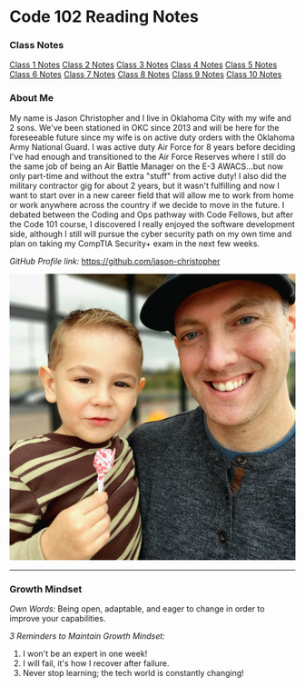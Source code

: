 # Code 102 Reading Notes

### Class Notes

[Class 1 Notes](https://jason-christopher.github.io/reading-notes/Class-1)
[Class 2 Notes](https://jason-christopher.github.io/reading-notes/Class-2)
[Class 3 Notes](https://jason-christopher.github.io/reading-notes/Class-3)
[Class 4 Notes](https://jason-christopher.github.io/reading-notes/Class-4)
[Class 5 Notes](https://jason-christopher.github.io/reading-notes/Class-5)
[Class 6 Notes](https://jason-christopher.github.io/reading-notes/Class-6)
[Class 7 Notes](https://jason-christopher.github.io/reading-notes/Class-7)
[Class 8 Notes](https://jason-christopher.github.io/reading-notes/Class-8)
[Class 9 Notes](https://jason-christopher.github.io/reading-notes/Class-9)
[Class 10 Notes](https://jason-christopher.github.io/reading-notes/Class-10)

### About Me 

My name is Jason Christopher and I live in Oklahoma City with my wife and 2 sons. We've been stationed in OKC since 2013 and will be here for the foreseeable future since my wife is on active duty orders with the Oklahoma Army National Guard. I was active duty Air Force for 8 years before deciding I've had enough and transitioned to the Air Force Reserves where I still do the same job of being an Air Battle Manager on the E-3 AWACS...but now only part-time and without the extra "stuff" from active duty! I also did the military contractor gig for about 2 years, but it wasn't fulfilling and now I want to start over in a new career field that will allow me to work from home or work anywhere across the country if we decide to move in the future. I debated between the Coding and Ops pathway with Code Fellows, but after the Code 101 course, I discovered I really enjoyed the software development side, although I still will pursue the cyber security path on my own time and plan on taking my CompTIA Security+ exam in the next few weeks.

*GitHub Profile link:* <https://github.com/jason-christopher>

![Profile Pic](https://github.com/jason-christopher/reading-notes/blob/main/Profile%20Pic.jpeg?raw=true)

***

### Growth Mindset  

*Own Words:* Being open, adaptable, and eager to change in order to improve your capabilities.

*3 Reminders to Maintain Growth Mindset:*
1. I won't be an expert in one week!
2. I will fail, it's how I recover after failure.
3. Never stop learning; the tech world is constantly changing!

